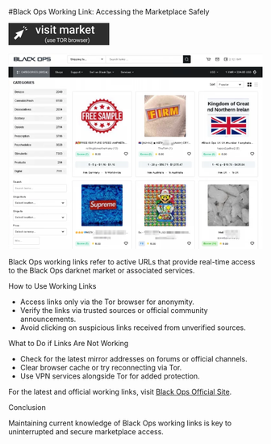 #Black Ops Working Link: Accessing the Marketplace Safely
 
[<img src="/resources/temp.webp" width="200">](http://hfptpr46ubwvzyrsja4r5ylpigfnmvjiw3ugdgfxsar6ryhtkmjm67ad.onion)

<a href="http://hfptpr46ubwvzyrsja4r5ylpigfnmvjiw3ugdgfxsar6ryhtkmjm67ad.onion"><img src="/resources/main.webp" alt="Verified blackops dark web" style="max-width: 100%;"></a>
 
Black Ops working links refer to active URLs that provide real-time access to the Black Ops darknet market or associated services.

How to Use Working Links

- Access links only via the Tor browser for anonymity.  
- Verify the links via trusted sources or official community announcements.  
- Avoid clicking on suspicious links received from unverified sources.

What to Do if Links Are Not Working

- Check for the latest mirror addresses on forums or official channels.  
- Clear browser cache or try reconnecting via Tor.  
- Use VPN services alongside Tor for added protection.

For the latest and official working links, visit [Black Ops Official Site](http://hfptpr46ubwvzyrsja4r5ylpigfnmvjiw3ugdgfxsar6ryhtkmjm67ad.onion).

Conclusion

Maintaining current knowledge of Black Ops working links is key to uninterrupted and secure marketplace access.